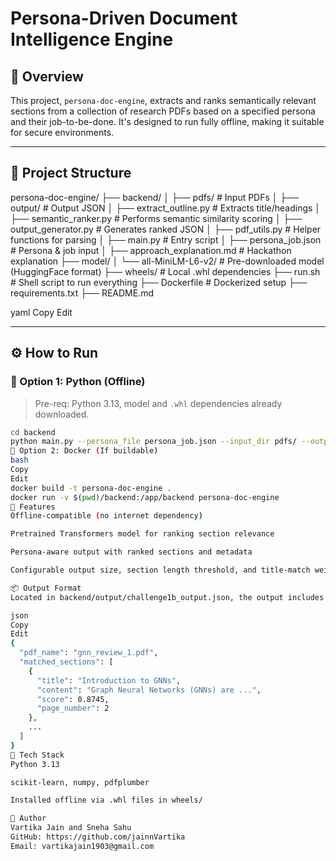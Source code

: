 # Persona-Driven Document Intelligence Engine

## 📘 Overview

This project, `persona-doc-engine`, extracts and ranks semantically relevant sections from a collection of research PDFs based on a specified persona and their job-to-be-done. It's designed to run fully offline, making it suitable for secure environments.

---

## 📁 Project Structure

persona-doc-engine/
├── backend/
│ ├── pdfs/ # Input PDFs
│ ├── output/ # Output JSON
│ ├── extract_outline.py # Extracts title/headings
│ ├── semantic_ranker.py # Performs semantic similarity scoring
│ ├── output_generator.py # Generates ranked JSON
│ ├── pdf_utils.py # Helper functions for parsing
│ ├── main.py # Entry script
│ ├── persona_job.json # Persona & job input
│ ├── approach_explanation.md # Hackathon explanation
├── model/
│ └── all-MiniLM-L6-v2/ # Pre-downloaded model (HuggingFace format)
├── wheels/ # Local .whl dependencies
├── run.sh # Shell script to run everything
├── Dockerfile # Dockerized setup
├── requirements.txt
├── README.md

yaml
Copy
Edit

---

## ⚙️ How to Run

### 🔹 Option 1: Python (Offline)

> Pre-req: Python 3.13, model and `.whl` dependencies already downloaded.

```bash
cd backend
python main.py --persona_file persona_job.json --input_dir pdfs/ --output_dir output/
🔹 Option 2: Docker (If buildable)
bash
Copy
Edit
docker build -t persona-doc-engine .
docker run -v $(pwd)/backend:/app/backend persona-doc-engine
🧠 Features
Offline-compatible (no internet dependency)

Pretrained Transformers model for ranking section relevance

Persona-aware output with ranked sections and metadata

Configurable output size, section length threshold, and title-match weighting

📦 Output Format
Located in backend/output/challenge1b_output.json, the output includes:

json
Copy
Edit
{
  "pdf_name": "gnn_review_1.pdf",
  "matched_sections": [
    {
      "title": "Introduction to GNNs",
      "content": "Graph Neural Networks (GNNs) are ...",
      "score": 0.8745,
      "page_number": 2
    },
    ...
  ]
}
🔧 Tech Stack
Python 3.13

scikit-learn, numpy, pdfplumber

Installed offline via .whl files in wheels/

👤 Author
Vartika Jain and Sneha Sahu
GitHub: https://github.com/jainnVartika
Email: vartikajain1903@gmail.com

